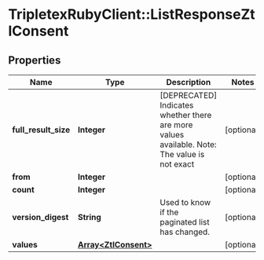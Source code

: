 # TripletexRubyClient::ListResponseZtlConsent

## Properties
Name | Type | Description | Notes
------------ | ------------- | ------------- | -------------
**full_result_size** | **Integer** | [DEPRECATED] Indicates whether there are more values available. Note: The value is not exact | [optional] 
**from** | **Integer** |  | [optional] 
**count** | **Integer** |  | [optional] 
**version_digest** | **String** | Used to know if the paginated list has changed. | [optional] 
**values** | [**Array&lt;ZtlConsent&gt;**](ZtlConsent.md) |  | [optional] 


